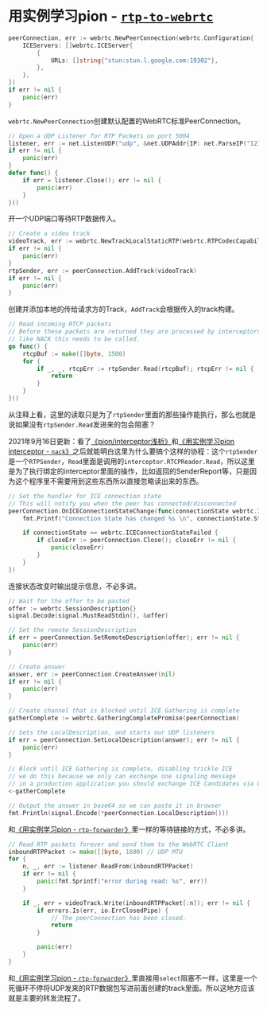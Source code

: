 # 用实例学习pion - [`rtp-to-webrtc`](https://github.com/pion/webrtc/blob/master/examples/rtp-to-webrtc/main.go)

```go
peerConnection, err := webrtc.NewPeerConnection(webrtc.Configuration{
    ICEServers: []webrtc.ICEServer{
        {
            URLs: []string{"stun:stun.l.google.com:19302"},
        },
    },
})
if err != nil {
    panic(err)
}
```

`webrtc.NewPeerConnection`创建默认配置的WebRTC标准PeerConnection。

```go
// Open a UDP Listener for RTP Packets on port 5004
listener, err := net.ListenUDP("udp", &net.UDPAddr{IP: net.ParseIP("127.0.0.1"), Port: 5004})
if err != nil {
    panic(err)
}
defer func() {
    if err = listener.Close(); err != nil {
        panic(err)
    }
}()
```

开一个UDP端口等待RTP数据传入。

```go
// Create a video track
videoTrack, err := webrtc.NewTrackLocalStaticRTP(webrtc.RTPCodecCapability{MimeType: webrtc.MimeTypeVP8}, "video", "pion")
if err != nil {
    panic(err)
}
rtpSender, err := peerConnection.AddTrack(videoTrack)
if err != nil {
    panic(err)
}
```

创建并添加本地的传给请求方的Track，`AddTrack`会根据传入的track构建。

```go
// Read incoming RTCP packets
// Before these packets are returned they are processed by interceptors. For things
// like NACK this needs to be called.
go func() {
    rtcpBuf := make([]byte, 1500)
    for {
        if _, _, rtcpErr := rtpSender.Read(rtcpBuf); rtcpErr != nil {
            return
        }
    }
}()
```

从注释上看，这里的读取只是为了`rtpSender`里面的那些操作能执行，那么也就是说如果没有`rtpSender.Read`发进来的包会阻塞？

2021年9月16日更新：看了[《pion/interceptor浅析》](./pion-interceptor.md)和[《用实例学习pion interceptor - `nack`》](./pion-nack.md)之后就能明白这里为什么要搞个这样的协程：这个`rtpSender`是一个`RTPSender`，`Read`里面是调用的`interceptor.RTCPReader.Read`，所以这里是为了执行绑定的interceptor里面的操作，比如返回的SenderReport等，只是因为这个程序里不需要用到这些东西所以直接忽略读出来的东西。

```go
// Set the handler for ICE connection state
// This will notify you when the peer has connected/disconnected
peerConnection.OnICEConnectionStateChange(func(connectionState webrtc.ICEConnectionState) {
    fmt.Printf("Connection State has changed %s \n", connectionState.String())

    if connectionState == webrtc.ICEConnectionStateFailed {
        if closeErr := peerConnection.Close(); closeErr != nil {
            panic(closeErr)
        }
    }
})
```

连接状态改变时输出提示信息，不必多讲。

```go
// Wait for the offer to be pasted
offer := webrtc.SessionDescription{}
signal.Decode(signal.MustReadStdin(), &offer)

// Set the remote SessionDescription
if err = peerConnection.SetRemoteDescription(offer); err != nil {
    panic(err)
}

// Create answer
answer, err := peerConnection.CreateAnswer(nil)
if err != nil {
    panic(err)
}

// Create channel that is blocked until ICE Gathering is complete
gatherComplete := webrtc.GatheringCompletePromise(peerConnection)

// Sets the LocalDescription, and starts our UDP listeners
if err = peerConnection.SetLocalDescription(answer); err != nil {
    panic(err)
}

// Block until ICE Gathering is complete, disabling trickle ICE
// we do this because we only can exchange one signaling message
// in a production application you should exchange ICE Candidates via OnICECandidate
<-gatherComplete

// Output the answer in base64 so we can paste it in browser
fmt.Println(signal.Encode(*peerConnection.LocalDescription()))
```

和[《用实例学习pion - `rtp-forwarder`》](rtp-forwarder.md)里一样的等待链接的方式，不必多讲。

```go
// Read RTP packets forever and send them to the WebRTC Client
inboundRTPPacket := make([]byte, 1600) // UDP MTU
for {
    n, _, err := listener.ReadFrom(inboundRTPPacket)
    if err != nil {
        panic(fmt.Sprintf("error during read: %s", err))
    }

    if _, err = videoTrack.Write(inboundRTPPacket[:n]); err != nil {
        if errors.Is(err, io.ErrClosedPipe) {
            // The peerConnection has been closed.
            return
        }

        panic(err)
    }
}
```
和[《用实例学习pion - `rtp-forwarder`》](rtp-forwarder.md)里直接用`select`阻塞不一样，这里是一个死循环不停将UDP发来的RTP数据包写进前面创建的track里面。所以这地方应该就是主要的转发流程了。